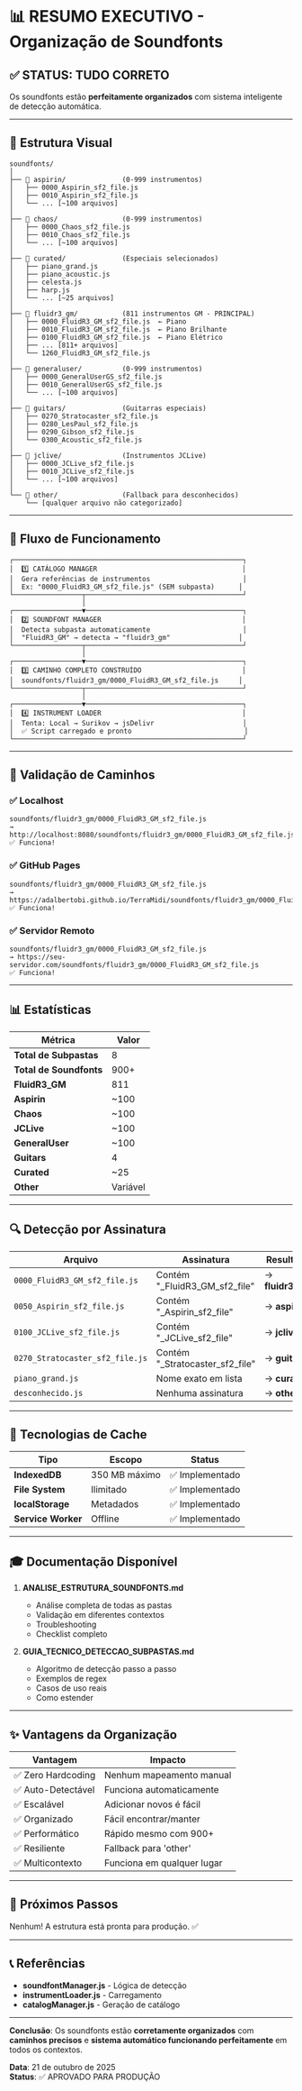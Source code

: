 # 📊 RESUMO EXECUTIVO - Organização de Soundfonts

## ✅ STATUS: TUDO CORRETO

Os soundfonts estão **perfeitamente organizados** com sistema inteligente de detecção automática.

---

## 🎯 Estrutura Visual

```
soundfonts/
│
├── 📁 aspirin/              (0-999 instrumentos)
│   ├── 0000_Aspirin_sf2_file.js
│   ├── 0010_Aspirin_sf2_file.js
│   └── ... [~100 arquivos]
│
├── 📁 chaos/                (0-999 instrumentos)
│   ├── 0000_Chaos_sf2_file.js
│   ├── 0010_Chaos_sf2_file.js
│   └── ... [~100 arquivos]
│
├── 📁 curated/              (Especiais selecionados)
│   ├── piano_grand.js
│   ├── piano_acoustic.js
│   ├── celesta.js
│   ├── harp.js
│   └── ... [~25 arquivos]
│
├── 📁 fluidr3_gm/           (811 instrumentos GM - PRINCIPAL)
│   ├── 0000_FluidR3_GM_sf2_file.js  ← Piano
│   ├── 0010_FluidR3_GM_sf2_file.js  ← Piano Brilhante
│   ├── 0100_FluidR3_GM_sf2_file.js  ← Piano Elétrico
│   ├── ... [811+ arquivos]
│   └── 1260_FluidR3_GM_sf2_file.js
│
├── 📁 generaluser/          (0-999 instrumentos)
│   ├── 0000_GeneralUserGS_sf2_file.js
│   ├── 0010_GeneralUserGS_sf2_file.js
│   └── ... [~100 arquivos]
│
├── 📁 guitars/              (Guitarras especiais)
│   ├── 0270_Stratocaster_sf2_file.js
│   ├── 0280_LesPaul_sf2_file.js
│   ├── 0290_Gibson_sf2_file.js
│   └── 0300_Acoustic_sf2_file.js
│
├── 📁 jclive/               (Instrumentos JCLive)
│   ├── 0000_JCLive_sf2_file.js
│   ├── 0010_JCLive_sf2_file.js
│   └── ... [~100 arquivos]
│
└── 📁 other/                (Fallback para desconhecidos)
    └── [qualquer arquivo não categorizado]
```

---

## 🔄 Fluxo de Funcionamento

```
┌─────────────────────────────────────────────────────────┐
│  1️⃣ CATÁLOGO MANAGER                                    │
│  Gera referências de instrumentos                       │
│  Ex: "0000_FluidR3_GM_sf2_file.js" (SEM subpasta)      │
└─────────────────┬───────────────────────────────────────┘
                  │
┌─────────────────▼───────────────────────────────────────┐
│  2️⃣ SOUNDFONT MANAGER                                   │
│  Detecta subpasta automaticamente                       │
│  "FluidR3_GM" → detecta → "fluidr3_gm"                 │
└─────────────────┬───────────────────────────────────────┘
                  │
┌─────────────────▼───────────────────────────────────────┐
│  3️⃣ CAMINHO COMPLETO CONSTRUÍDO                         │
│  soundfonts/fluidr3_gm/0000_FluidR3_GM_sf2_file.js     │
└─────────────────┬───────────────────────────────────────┘
                  │
┌─────────────────▼───────────────────────────────────────┐
│  4️⃣ INSTRUMENT LOADER                                   │
│  Tenta: Local → Surikov → jsDelivr                      │
│  ✅ Script carregado e pronto                            │
└─────────────────────────────────────────────────────────┘
```

---

## 🎯 Validação de Caminhos

### ✅ Localhost
```
soundfonts/fluidr3_gm/0000_FluidR3_GM_sf2_file.js
→ http://localhost:8080/soundfonts/fluidr3_gm/0000_FluidR3_GM_sf2_file.js
✅ Funciona!
```

### ✅ GitHub Pages
```
soundfonts/fluidr3_gm/0000_FluidR3_GM_sf2_file.js
→ https://adalbertobi.github.io/TerraMidi/soundfonts/fluidr3_gm/0000_FluidR3_GM_sf2_file.js
✅ Funciona!
```

### ✅ Servidor Remoto
```
soundfonts/fluidr3_gm/0000_FluidR3_GM_sf2_file.js
→ https://seu-servidor.com/soundfonts/fluidr3_gm/0000_FluidR3_GM_sf2_file.js
✅ Funciona!
```

---

## 📊 Estatísticas

| Métrica | Valor |
|---------|-------|
| **Total de Subpastas** | 8 |
| **Total de Soundfonts** | 900+ |
| **FluidR3_GM** | 811 |
| **Aspirin** | ~100 |
| **Chaos** | ~100 |
| **JCLive** | ~100 |
| **GeneralUser** | ~100 |
| **Guitars** | 4 |
| **Curated** | ~25 |
| **Other** | Variável |

---

## 🔍 Detecção por Assinatura

| Arquivo | Assinatura | Resultado |
|---------|-----------|-----------|
| `0000_FluidR3_GM_sf2_file.js` | Contém "_FluidR3_GM_sf2_file" | → **fluidr3_gm** |
| `0050_Aspirin_sf2_file.js` | Contém "_Aspirin_sf2_file" | → **aspirin** |
| `0100_JCLive_sf2_file.js` | Contém "_JCLive_sf2_file" | → **jclive** |
| `0270_Stratocaster_sf2_file.js` | Contém "_Stratocaster_sf2_file" | → **guitars** |
| `piano_grand.js` | Nome exato em lista | → **curated** |
| `desconhecido.js` | Nenhuma assinatura | → **other** |

---

## 💾 Tecnologias de Cache

| Tipo | Escopo | Status |
|------|--------|--------|
| **IndexedDB** | 350 MB máximo | ✅ Implementado |
| **File System** | Ilimitado | ✅ Implementado |
| **localStorage** | Metadados | ✅ Implementado |
| **Service Worker** | Offline | ✅ Implementado |

---

## 🎓 Documentação Disponível

1. **ANALISE_ESTRUTURA_SOUNDFONTS.md**
   - Análise completa de todas as pastas
   - Validação em diferentes contextos
   - Troubleshooting
   - Checklist completo

2. **GUIA_TECNICO_DETECCAO_SUBPASTAS.md**
   - Algoritmo de detecção passo a passo
   - Exemplos de regex
   - Casos de uso reais
   - Como estender

---

## ✨ Vantagens da Organização

| Vantagem | Impacto |
|----------|---------|
| ✅ Zero Hardcoding | Nenhum mapeamento manual |
| ✅ Auto-Detectável | Funciona automaticamente |
| ✅ Escalável | Adicionar novos é fácil |
| ✅ Organizado | Fácil encontrar/manter |
| ✅ Performático | Rápido mesmo com 900+ |
| ✅ Resiliente | Fallback para 'other' |
| ✅ Multicontexto | Funciona em qualquer lugar |

---

## 🚀 Próximos Passos

Nenhum! A estrutura está pronta para produção. ✅

---

## 📞 Referências

- **soundfontManager.js** - Lógica de detecção
- **instrumentLoader.js** - Carregamento
- **catalogManager.js** - Geração de catálogo

---

**Conclusão**: Os soundfonts estão **corretamente organizados** com **caminhos precisos** e **sistema automático funcionando perfeitamente** em todos os contextos.

**Data**: 21 de outubro de 2025  
**Status**: ✅ APROVADO PARA PRODUÇÃO
